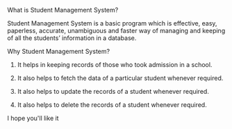 What is Student Management System?

Student Management System is a basic program which is effective, easy, paperless, accurate, unambiguous and faster way of managing and keeping of all the students’ information in a database.

Why Student Management System?

1) It helps in keeping records of those who took admission in a school.

2) It also helps to fetch the data of a particular student whenever required.

3) It also helps to update the records of a student whenever required.

4) It also helps to delete the records of a student whenever required.

I hope you'll like it 



